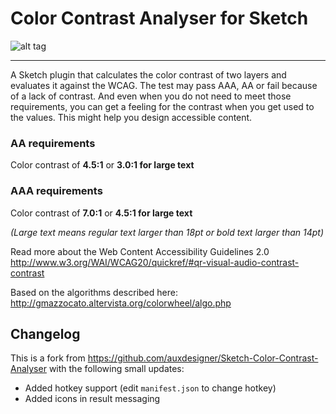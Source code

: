 # Color Contrast Analyser for Sketch

![alt tag](https://raw.githubusercontent.com/auxdesigner/Sketch-Color-Contrast-Analyser/master/demo.gif)


-----------------------------------------------------------------------------------------------------------------------------


A Sketch plugin that calculates the color contrast of two layers and evaluates it against the WCAG. The test may pass AAA, AA or fail because of a lack of contrast. And even when you do not need to meet those requirements, you can get a feeling for the contrast when you get used to the values. This might help you design accessible content.


### AA requirements
Color contrast of **4.5:1** or **3.0:1 for large text**

### AAA requirements
Color contrast of **7.0:1** or **4.5:1 for large text**

_(Large text means regular text larger than 18pt or bold text larger than 14pt)_


Read more about the Web Content Accessibility Guidelines 2.0 
http://www.w3.org/WAI/WCAG20/quickref/#qr-visual-audio-contrast-contrast

Based on the algorithms described here: http://gmazzocato.altervista.org/colorwheel/algo.php


## Changelog

This is a fork from https://github.com/auxdesigner/Sketch-Color-Contrast-Analyser with the following small updates:

- Added hotkey support (edit `manifest.json` to change hotkey)
- Added icons in result messaging